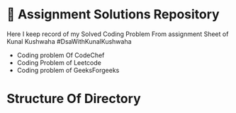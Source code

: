 <h1>📂 Assignment Solutions Repository</h1>

<p>Here I keep record of my Solved Coding Problem From assignment Sheet of Kunal Kushwaha #DsaWithKunalKushwaha </p>
<ul>
  <li>Coding problem Of CodeChef</li>
  <li>Coding Problem of Leetcode</li>
  <li>Coding problem of GeeksForgeeks</li>
</ul>
<h1>Structure Of Directory</h1>


